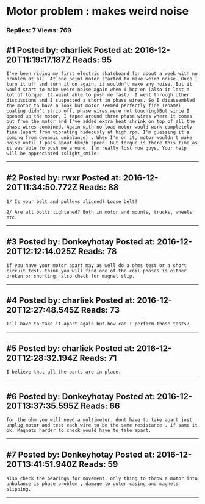 # Motor problem : makes weird noise

### Replies: 7 Views: 769

## \#1 Posted by: charliek Posted at: 2016-12-20T11:19:17.187Z Reads: 95

```
I've been riding my first electric skateboard for about a week with no problem at all. At one point motor started to make weird noise. Once I turn it off and turn it on again, it wouldn't make any noise. But it would start to make weird noise again when I hop on (also it lost a lot of torque. It wasnt able to push me fast). I went through other discussions and I suspected a short in phase wires. So I disassembled the motor to have a look but motor seemed perfectly fine (enamel coating didn't strip off, phase wires were not touching)But since I opened up the motor, I taped around three phase wires where it comes out from the motor and I've added extra heat shrink on top of all the phase wires combined. Again with no load motor would work completely fine (apart from vibrating hideously at high rpm. I'm guessing it's coming from dynamic unbalance) . When I'm on it, motor wouldn't make noise until I pass about 6km/h speed. But torque is there this time as it was able to push me around. I'm really lost now guys. Your help will be appreciated :slight_smile:
```

---
## \#2 Posted by: rwxr Posted at: 2016-12-20T11:34:50.772Z Reads: 88

```
1/ Is your belt and pulleys aligned? Loose belt?

2/ Are all bolts tightened? Both in motor and mounts, trucks, wheels etc.
```

---
## \#3 Posted by: Donkeyhotay Posted at: 2016-12-20T12:12:14.025Z Reads: 78

```
if you have your motor apart may as well do a ohms test or a short circuit test. think you will find one of the coil phases is either broken or shorting. also check for magnet slip.
```

---
## \#4 Posted by: charliek Posted at: 2016-12-20T12:27:48.545Z Reads: 73

```
I'll have to take it apart again but how can I perform those tests?
```

---
## \#5 Posted by: charliek Posted at: 2016-12-20T12:28:32.194Z Reads: 71

```
I believe that all the parts are in place.
```

---
## \#6 Posted by: Donkeyhotay Posted at: 2016-12-20T13:37:35.595Z Reads: 66

```
for the ohm you will need a multimeter. dont have to take apart just unplug motor and test each wire to be the same resistance . if same it ok. Magnets harder to check would have to take apart.
```

---
## \#7 Posted by: Donkeyhotay Posted at: 2016-12-20T13:41:51.940Z Reads: 59

```
also check the bearings for movement. only thing to throw a motor into unbalance is phase problem , damage to outer casing and magnets slipping.
```

---
